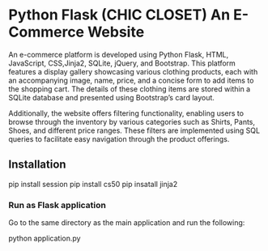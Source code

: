 # Python Flask (CHIC CLOSET) An E-Commerce Website

An e-commerce platform is developed using Python Flask, HTML, JavaScript, CSS,Jinja2, SQLite, jQuery, and Bootstrap. This platform features a display gallery showcasing various clothing products, each with an accompanying image, name, price, and a concise form to add items to the shopping cart. The details of these clothing items are stored within a SQLite database and presented using Bootstrap’s card layout.

Additionally, the website offers filtering functionality, enabling users to browse through the inventory by various categories such as Shirts, Pants, Shoes, and different price ranges. These filters are implemented using SQL queries to facilitate easy navigation through the product offerings.


## Installation

pip install session
pip install cs50
pip insatall jinja2


### Run as Flask application 

Go to the same directory as the main application and run the following:

python application.py